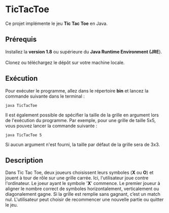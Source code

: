# TicTacToe

Ce projet implémente le jeu **Tic Tac Toe** en Java.

## Prérequis

Installez la **version 1.8** ou supérieure du **Java Runtime Environment (JRE**).\
\
Clonez ou téléchargez le dépôt sur votre machine locale.

## Exécution

Pour exécuter le programme, allez dans le répertoire **bin** et lancez la commande suivante dans le terminal :

`java TicTacToe`

Il est également possible de spécifier la taille de la grille en argument lors de l'exécution du programme. Par exemple, pour une grille de taille 5x5, vous pouvez lancer la commande suivante :

`java TicTacToe 5`

Si aucun argument n'est fourni, la taille par défaut de la grille sera de 3x3.

## Description

Dans Tic Tac Toe, deux joueurs choisissent leurs symboles (**X** ou **O**) et jouent à tour de rôle sur une grille carrée. Ici, l'utilisateur joue contre l'ordinateur. Le joeur ayant le symbole '**X**' commence. Le premier joueur à aligner le nombre correct de symboles horizontalement, verticalement ou diagonalement gagne. Si la grille est remplie sans gagnant, c’est un match nul. L'utilisateur peut choisir de recommencer une nouvelle partie ou quitter le jeu.
